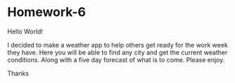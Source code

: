 # Homework-6

Hello World!

I decided to make a weather app to help others get ready for the work week they have. Here you will be able to find any city and get the current weather conditions. Along with a five day forecast of what is to come. Please enjoy.

Thanks 